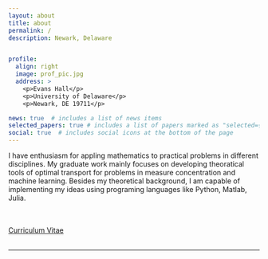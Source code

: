 ```yaml
---
layout: about
title: about
permalink: /
description: Newark, Delaware 


profile:
  align: right
  image: prof_pic.jpg
  address: >
    <p>Evans Hall</p>
    <p>University of Delaware</p>
    <p>Newark, DE 19711</p>

news: true  # includes a list of news items
selected_papers: true # includes a list of papers marked as "selected={true}"
social: true  # includes social icons at the bottom of the page
---
```


I have enthusiasm for appling mathematics to practical problems in different disciplines. My graduate work mainly focuses on developing theoratical tools of optimal transport for problems in measure concentration and machine learning. Besides my theoretical background, I am capable of implementing my ideas using programing languages like Python, Matlab, Julia. 

<br>
<br>
<a href="Yikun_CV.pdf">Curriculum Vitae</a><br>
<br>
<hr>


<!---- `prof_pic.jpg` and put it in the `img/` folder.

# Put your address / P.O. box / other info right below your picture. You can also disable any these elements by editing `profile` property of the YAML header of your `_pages/about.md`. Edit # `_bibliography/papers.bib` and Jekyll will render your [publications page](/al-folio/publications/) automatically.

# Link to your social media connections, too. This theme is set up to use [Font Awesome icons](http://fortawesome.github.io/Font-Awesome/) and [Academicons](https://jpswalsh.github.io/academicons/), like the ones below. Add your Facebook, Twitter, LinkedIn, Google Scholar, or just disable all of them.
---->

